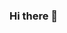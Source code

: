 ### Hi there 👋

<!--
**nimish-sikri/nimish-sikri** is a ✨ _special_ ✨ repository because its `README.md` (this file) appears on your GitHub profile.

- 🎓 I'm currently pursuing B.TECH in Computer Science from NSUT, Delhi.

- ✨ I'm currently learning Web Development and DSA in C++

- ❤️ Ask me about React, Javascript or DSA.

- 😁 Contact Me : LinkedIn , Instagram

![LeetCode Stats](https://leetcard.jacoblin.cool/nimish1612?theme=light&font=Graduate&ext=contest)
-->
